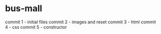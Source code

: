 # bus-mall

commit 1 - initial files
commit 2 - images and reset
commit 3 - html
commit 4 - css
commit 5 - constructor